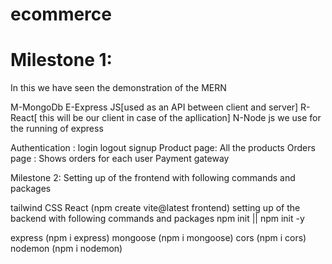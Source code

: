 # ecommerce


# Milestone 1:

In this we have seen the demonstration of the MERN

M-MongoDb
E-Express JS[used as an API between client and server]
R-React[ this will be our client in case of the apllication] 
N-Node js we use for the running of express

Authentication : login logout signup
Product page: All the products
Orders page : Shows orders for each user
Payment gateway



Milestone 2:
Setting up of the frontend with following commands and packages

tailwind CSS
React (npm create vite@latest frontend)
setting up of the backend with following commands and packages npm init || npm init -y

express (npm i express)
mongoose (npm i mongoose)
cors (npm i cors)
nodemon (npm i nodemon)